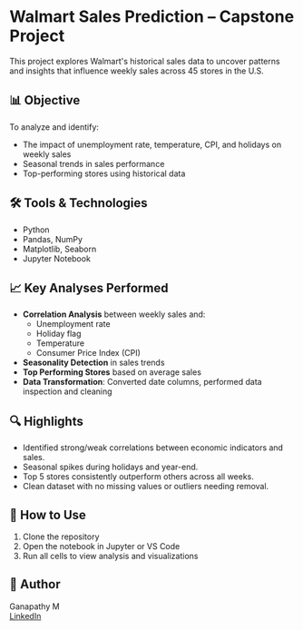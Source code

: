 # Walmart Sales Prediction – Capstone Project

This project explores Walmart's historical sales data to uncover patterns and insights that influence weekly sales across 45 stores in the U.S.

## 📊 Objective

To analyze and identify:
- The impact of unemployment rate, temperature, CPI, and holidays on weekly sales
- Seasonal trends in sales performance
- Top-performing stores using historical data

## 🛠️ Tools & Technologies

- Python
- Pandas, NumPy
- Matplotlib, Seaborn
- Jupyter Notebook

## 📈 Key Analyses Performed

- **Correlation Analysis** between weekly sales and:
  - Unemployment rate
  - Holiday flag
  - Temperature
  - Consumer Price Index (CPI)
- **Seasonality Detection** in sales trends
- **Top Performing Stores** based on average sales
- **Data Transformation**: Converted date columns, performed data inspection and cleaning

## 🔍 Highlights

- Identified strong/weak correlations between economic indicators and sales.
- Seasonal spikes during holidays and year-end.
- Top 5 stores consistently outperform others across all weeks.
- Clean dataset with no missing values or outliers needing removal.

## 📁 How to Use

1. Clone the repository  
2. Open the notebook in Jupyter or VS Code  
3. Run all cells to view analysis and visualizations

## 🧠 Author

Ganapathy M  
[LinkedIn](https://www.linkedin.com/in/ganapathy-m-924483227)
